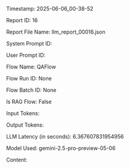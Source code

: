Timestamp: 2025-06-06_00-38-52

Report ID: 16

Report File Name: llm_report_00016.json

System Prompt ID: 

User Prompt ID: 

Flow Name: QAFlow

Flow Run ID: None

Flow Batch ID: None

Is RAG Flow: False

Input Tokens: 

Output Tokens: 

LLM Latency (in seconds): 6.367607831954956

Model Used: gemini-2.5-pro-preview-05-06

Content:


